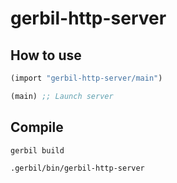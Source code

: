 # gerbil-http-server

## How to use

```scheme
(import "gerbil-http-server/main")

(main) ;; Launch server
```

## Compile

```sh
gerbil build

.gerbil/bin/gerbil-http-server
```
